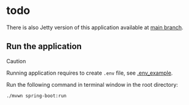 # todo

There is also Jetty version of this application available at [main branch](https://github.com/wkktoria/todo).

## Run the application

> [!CAUTION]
> Running application requires to create `.env` file, see [.env_example](.env_example).

Run the following command in terminal window in the root directory:

```console
./mvwn spring-boot:run
```
